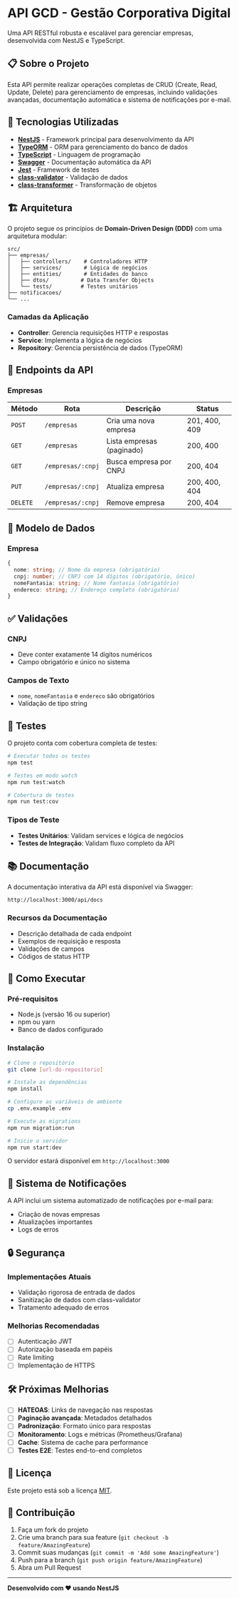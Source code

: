 # API GCD - Gestão Corporativa Digital

Uma API RESTful robusta e escalável para gerenciar empresas, desenvolvida com NestJS e TypeScript.

## 📋 Sobre o Projeto

Esta API permite realizar operações completas de CRUD (Create, Read, Update, Delete) para gerenciamento de empresas, incluindo validações avançadas, documentação automática e sistema de notificações por e-mail.

## 🚀 Tecnologias Utilizadas

- **[NestJS](https://nestjs.com/)** - Framework principal para desenvolvimento da API
- **[TypeORM](https://typeorm.io/)** - ORM para gerenciamento do banco de dados
- **[TypeScript](https://www.typescriptlang.org/)** - Linguagem de programação
- **[Swagger](https://swagger.io/)** - Documentação automática da API
- **[Jest](https://jestjs.io/)** - Framework de testes
- **[class-validator](https://github.com/typestack/class-validator)** - Validação de dados
- **[class-transformer](https://github.com/typestack/class-transformer)** - Transformação de objetos

## 🏗️ Arquitetura

O projeto segue os princípios de **Domain-Driven Design (DDD)** com uma arquitetura modular:

```
src/
├── empresas/
│   ├── controllers/    # Controladores HTTP
│   ├── services/       # Lógica de negócios
│   ├── entities/       # Entidades do banco
│   ├── dtos/          # Data Transfer Objects
│   └── tests/         # Testes unitários
├── notificacoes/
└── ...
```

### Camadas da Aplicação

- **Controller**: Gerencia requisições HTTP e respostas
- **Service**: Implementa a lógica de negócios
- **Repository**: Gerencia persistência de dados (TypeORM)

## 📡 Endpoints da API

### Empresas

| Método   | Rota              | Descrição                 | Status        |
| -------- | ----------------- | ------------------------- | ------------- |
| `POST`   | `/empresas`       | Cria uma nova empresa     | 201, 400, 409 |
| `GET`    | `/empresas`       | Lista empresas (paginado) | 200, 400      |
| `GET`    | `/empresas/:cnpj` | Busca empresa por CNPJ    | 200, 404      |
| `PUT`    | `/empresas/:cnpj` | Atualiza empresa          | 200, 400, 404 |
| `DELETE` | `/empresas/:cnpj` | Remove empresa            | 200, 404      |

## 📝 Modelo de Dados

### Empresa

```typescript
{
  nome: string; // Nome da empresa (obrigatório)
  cnpj: number; // CNPJ com 14 dígitos (obrigatório, único)
  nomeFantasia: string; // Nome fantasia (obrigatório)
  endereco: string; // Endereço completo (obrigatório)
}
```

## ✅ Validações

### CNPJ

- Deve conter exatamente 14 dígitos numéricos
- Campo obrigatório e único no sistema

### Campos de Texto

- `nome`, `nomeFantasia` e `endereco` são obrigatórios
- Validação de tipo string

## 🧪 Testes

O projeto conta com cobertura completa de testes:

```bash
# Executar todos os testes
npm test

# Testes em modo watch
npm run test:watch

# Cobertura de testes
npm run test:cov
```

### Tipos de Teste

- **Testes Unitários**: Validam services e lógica de negócios
- **Testes de Integração**: Validam fluxo completo da API

## 📚 Documentação

A documentação interativa da API está disponível via Swagger:

```
http://localhost:3000/api/docs
```

### Recursos da Documentação

- Descrição detalhada de cada endpoint
- Exemplos de requisição e resposta
- Validações de campos
- Códigos de status HTTP

## 🚀 Como Executar

### Pré-requisitos

- Node.js (versão 16 ou superior)
- npm ou yarn
- Banco de dados configurado

### Instalação

```bash
# Clone o repositório
git clone [url-do-repositorio]

# Instale as dependências
npm install

# Configure as variáveis de ambiente
cp .env.example .env

# Execute as migrations
npm run migration:run

# Inicie o servidor
npm run start:dev
```

O servidor estará disponível em `http://localhost:3000`

## 📧 Sistema de Notificações

A API inclui um sistema automatizado de notificações por e-mail para:

- Criação de novas empresas
- Atualizações importantes
- Logs de erros

## 🔒 Segurança

### Implementações Atuais

- Validação rigorosa de entrada de dados
- Sanitização de dados com class-validator
- Tratamento adequado de erros

### Melhorias Recomendadas

- [ ] Autenticação JWT
- [ ] Autorização baseada em papéis
- [ ] Rate limiting
- [ ] Implementação de HTTPS

## 🛠️ Próximas Melhorias

- [ ] **HATEOAS**: Links de navegação nas respostas
- [ ] **Paginação avançada**: Metadados detalhados
- [ ] **Padronização**: Formato único para respostas
- [ ] **Monitoramento**: Logs e métricas (Prometheus/Grafana)
- [ ] **Cache**: Sistema de cache para performance
- [ ] **Testes E2E**: Testes end-to-end completos

## 📄 Licença

Este projeto está sob a licença [MIT](LICENSE).

## 🤝 Contribuição

1. Faça um fork do projeto
2. Crie uma branch para sua feature (`git checkout -b feature/AmazingFeature`)
3. Commit suas mudanças (`git commit -m 'Add some AmazingFeature'`)
4. Push para a branch (`git push origin feature/AmazingFeature`)
5. Abra um Pull Request

---

**Desenvolvido com ❤️ usando NestJS**
